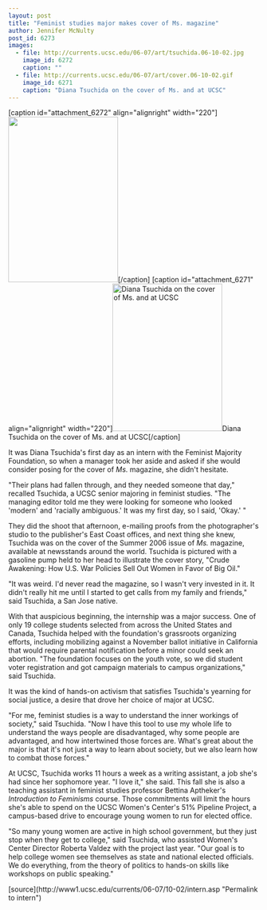 ```yaml
---
layout: post
title: "Feminist studies major makes cover of Ms. magazine"
author: Jennifer McNulty
post_id: 6273
images:
  - file: http://currents.ucsc.edu/06-07/art/tsuchida.06-10-02.jpg
    image_id: 6272
    caption: ""
  - file: http://currents.ucsc.edu/06-07/art/cover.06-10-02.gif
    image_id: 6271
    caption: "Diana Tsuchida on the cover of Ms. and at UCSC"
---
```


[caption id="attachment_6272" align="alignright" width="220"]<a href="http://localhost/mysite/wp-content/uploads/2006/10/tsuchida.06-10-02.jpg"><img class="size-full wp-image-6272" src="http://localhost/mysite/wp-content/uploads/2006/10/tsuchida.06-10-02.jpg" alt="" width="220" height="331" /></a>[/caption]
[caption id="attachment_6271" align="alignright" width="220"]<a href="http://localhost/mysite/wp-content/uploads/2006/10/cover.06-10-02.gif"><img class="size-full wp-image-6271" src="http://localhost/mysite/wp-content/uploads/2006/10/cover.06-10-02.gif" alt="Diana Tsuchida on the cover of Ms. and at UCSC" width="220" height="295" /></a>Diana Tsuchida on the cover of Ms. and at UCSC[/caption]
<a name="content" id="content"></a>
<p>
  It was Diana Tsuchida's first day as an intern with the Feminist Majority Foundation, so when a manager took her aside and asked if she would consider posing for the cover of <i>Ms.</i> magazine, she didn't hesitate.
</p>
<p>
  "Their plans had fallen through, and they needed someone that day," recalled Tsuchida, a UCSC senior majoring in feminist studies. "The managing editor told me they were looking for someone who looked 'modern' and 'racially ambiguous.' It was my first day, so I said, 'Okay.' "
</p>
<p>
  They did the shoot that afternoon, e-mailing proofs from the photographer's studio to the publisher's East Coast offices, and next thing she knew, Tsuchida was on the cover of the Summer 2006 issue of <i>Ms.</i> magazine, available at newsstands around the world. Tsuchida is pictured with a gasoline pump held to her head to illustrate the cover story, "Crude Awakening: How U.S. War Policies Sell Out Women in Favor of Big Oil."
</p>
<p>
  "It was weird. I'd never read the magazine, so I wasn't very invested in it. It didn't really hit me until I started to get calls from my family and friends," said Tsuchida, a San Jose native.
</p>
<p>
  With that auspicious beginning, the internship was a major success. One of only 19 college students selected from across the United States and Canada, Tsuchida helped with the foundation's grassroots organizing efforts, including mobilizing against a November ballot initiative in California that would require parental notification before a minor could seek an abortion. "The foundation focuses on the youth vote, so we did student voter registration and got campaign materials to campus organizations," said Tsuchida.
</p>
<p>
  It was the kind of hands-on activism that satisfies Tsuchida's yearning for social justice, a desire that drove her choice of major at UCSC.
</p>
<p>
  "For me, feminist studies is a way to understand the inner workings of society," said Tsuchida. "Now I have this tool to use my whole life to understand the ways people are disadvantaged, why some people are advantaged, and how intertwined those forces are. What's great about the major is that it's not just a way to learn about society, but we also learn how to combat those forces."
</p>
<p>
  At UCSC, Tsuchida works 11 hours a week as a writing assistant, a job she's had since her sophomore year. "I love it," she said. This fall she is also a teaching assistant in feminist studies professor Bettina Aptheker's <i>Introduction to Feminisms</i> course. Those commitments will limit the hours she's able to spend on the UCSC Women's Center's 51% Pipeline Project, a campus-based drive to encourage young women to run for elected office.
</p>
<p>
  "So many young women are active in high school government, but they just stop when they get to college," said Tsuchida, who assisted Women's Center Director Roberta Valdez with the project last year. "Our goal is to help college women see themselves as state and national elected officials. We do everything, from the theory of politics to hands-on skills like workshops on public speaking."
</p>
[source](http://www1.ucsc.edu/currents/06-07/10-02/intern.asp "Permalink to intern")
